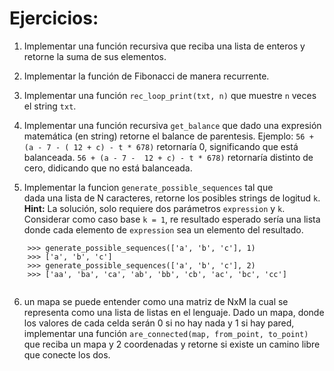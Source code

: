 
# Ejercicios:

1. Implementar una función recursiva que reciba una lista de enteros y retorne la suma de sus elementos.
2. Implementar la función de Fibonacci de manera recurrente.
3. Implementar una función `rec_loop_print(txt, n)` que muestre `n` veces el string `txt`.  
4. Implementar una función recursiva `get_balance` que dado una expresión matemática (en string)
    retorne el balance de parentesis.
    Ejemplo: `56 + (a - 7 - ( 12 + c) - t * 678)` retornaría 0, significando que está balanceada.
    `56 + (a - 7 -  12 + c) - t * 678)` retornaría distinto de cero, didicando que no está balanceada.
    
5. Implementar la funcion `generate_possible_sequences` tal que  
    dada una lista de N caracteres, retorne los posibles strings 
    de logitud `k`.
    **Hint:** La solución, solo requiere dos parámetros `expression` y `k`. Considerar como caso base 
    `k = 1`, re resultado esperado sería una lista donde cada elemento de `expression` sea un elemento
    del resultado.

```
    >>> generate_possible_sequences(['a', 'b', 'c'], 1)
    >>> ['a', 'b', 'c']
    >>> generate_possible_sequences(['a', 'b', 'c'], 2)
    >>> ['aa', 'ba', 'ca', 'ab', 'bb', 'cb', 'ac', 'bc', 'cc']
    
```

6. un mapa se puede entender como una matriz de NxM la cual se representa como una lista de listas en el lenguaje. Dado un mapa, donde los valores de cada celda serán 0 si no hay nada y 1 si hay pared, implementar una función `are_connected(map, from_point, to_point)` que reciba un mapa y 2 coordenadas y retorne si existe un camino libre que conecte los dos.


